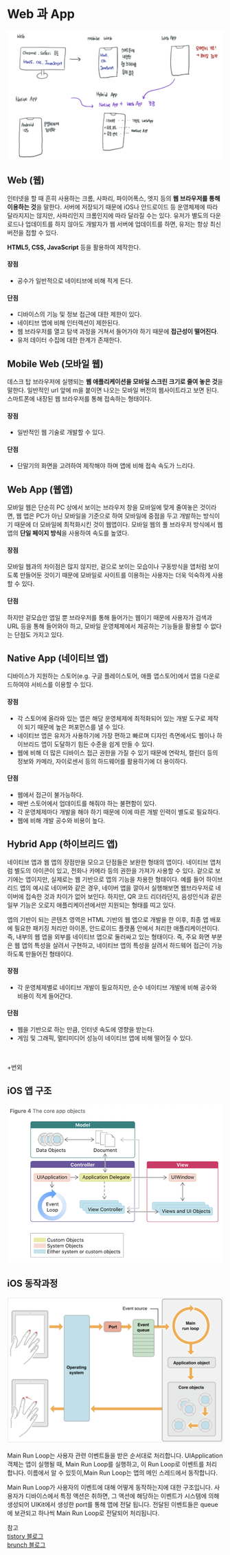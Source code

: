 # Web 과 App
![직접그린이미지](/💫하늘이/img/web_app.jpeg)

## Web (웹)
인터넷을 할 때 흔히 사용하는 크롬, 사파리, 파이어폭스, 엣지 등의 **웹 브라우저를 통해 이용하는 것**을 말한다. 서버에 저장되기 때문에 iOS나 안드로이드 등 운영체제에 따라 달라지지는 않지만, 사파리인지 크롬인지에 따라 달라질 수는 있다. 유저가 별도의 다운로드나 업데이트를 하지 않아도 개발자가 웹 서버에 업데이트를 하면, 유저는 항상 최신 버전을 접할 수 있다.

**HTML5, CSS, JavaScript** 등을 활용하여 제작한다.

#### 장점
- 공수가 일반적으로 네이티브에 비해 적게 든다.

#### 단점
- 디바이스의 기능 및 정보 접근에 대한 제한이 있다.
- 네이티브 앱에 비해 인터렉션이 제한된다.
- 웹 브라우저를 열고 탐색 과정을 거쳐서 들어가야 하기 때문에 **접근성이 떨어진다**.
- 유저 데이터 수집에 대한 한계가 존재한다.  
  

## Mobile Web (모바일 웹)
데스크 탑 브라우저에 실행되는 **웹 애플리케이션을 모바일 스크린 크기로 줄여 놓은 것**을 말한다. 일반적인 url 앞에 m을 붙이면 나오는 모바일 버전의 웹사이트라고 보면 된다. 스마트폰에 내장된 웹 브라우저를 통해 접속하는 형태이다.

#### 장점
- 일반적인 웹 기술로 개발할 수 있다. 

#### 단점
- 단말기의 화면을 고려하여 제작해야 하며 앱에 비해 접속 속도가 느리다.

## Web App (웹앱)
모바일 웹은 단순히 PC 상에서 보이는 브라우저 창을 모바일에 맞게 줄여놓은 것이라면, 웹 앱은 PC가 아닌 모바일을 기준으로 하여 모바일에 중점을 두고 개발하는 방식이기 때문에 더 모바일에 최적화시킨 것이 웹앱이다. 모바일 웹의 풀 브라우저 방식에서 웹앱의 **단일 페이지 방식**을 사용하여 속도를 높였다.

#### 장점
모바일 웹과의 차이점은 많지 않지만, 겉으로 보이는 모습이나 구동방식을 앱처럼 보이도록 만들어둔 것이기 때문에 모바일로 사이트를 이용하는 사용자는 더욱 익숙하게 사용할 수 있다.

#### 단점
하지만 겉모습만 앱일 뿐 브라우저를 통해 들어가는 웹이기 때문에 사용자가 검색과 URL 등을 통해 들어와야 하고, 모바일 운영체제에서 제공하는 기능들을 활용할 수 없다는 단점도 가지고 있다.


## Native App (네이티브 앱)

디바이스가 지원하는 스토어(e.g. 구글 플레이스토어, 애플 앱스토어)에서 앱을 다운로드하여야 서비스를 이용할 수 있다. 

#### 장점
- 각 스토어에 올라와 있는 앱은 해당 운영체제에 최적화되어 있는 개발 도구로 제작이 되기 때문에 높은 퍼포먼스를 낼 수 있다. 
- 네이티브 앱은 유저가 사용하기에 가장 편하고 빠르며 디자인 측면에서도 웹이나 하이브리드 앱이 도달하기 힘든 수준을 쉽게 만들 수 있다.
- 웹에 비해 더 많은 디바이스 접근 권한을 가질 수 있기 때문에 연락처, 캘린더 등의 정보와 카메라, 자이로센서 등의 하드웨어를 활용하기에 더 용이하다.

#### 단점
- 웹에서 접근이 불가능하다.
- 매번 스토어에서 업데이트를 해줘야 하는 불편함이 있다. 
- 각 운영체제마다 개발을 해야 하기 때문에 이에 따른 개발 인력이 별도로 필요하다.
- 웹에 비해 개발 공수와 비용이 높다.

## Hybrid App (하이브리드 앱)

네이티브 앱과 웹 앱의 장점만을 모으고 단점들은 보완한 형태의 앱이다. 네이티브 앱처럼 별도의 아이콘이 있고, 전화나 카메라 등의 권한을 가져가 사용할 수 있다. 겉으로 보기에는 앱이지만, 실제로는 웹 기반으로 앱의 기능을 차용한 형태이다. 예를 들어 하이브리드 앱의 예시로 네이버와 같은 경우, 네이버 앱을 깔아서 실행해보면 웹브라우저로 네이버에 접속한 것과 차이가 없어 보인다. 하지만, QR 코드 리더라던지, 음성인식과 같은 일부 기능은 오로지 애플리케이션에서만 지원되는 형태를 띠고 있다.

앱의 기반이 되는 콘텐츠 영역은 HTML 기반의 웹 앱으로 개발을 한 이후, 최종 앱 배포에 필요한 패키징 처리만 아이폰, 안드로이드 플랫폼 안에서 처리한 애플리케이션이다. 즉, 내부의 웹 앱을 외부를 네이티브 앱으로 둘러싸고 있는 형태이다. 즉, 주요 화면 부분은 웹 앱의 특성을 살려서 구현하고, 네이티브 앱의 특성을 살려서 하드웨어 접근이 가능하도록 만들어진 형태이다.

#### 장점
- 각 운영체제별로 네이티브 개발이 필요하지만, 순수 네이티브 개발에 비해 공수와 비용이 적게 들어간다.

#### 단점
- 웹을 기반으로 하는 만큼, 인터넷 속도에 영향을 받는다.
- 게임 및 그래픽, 멀티미디어 성능이 네이티브 앱에 비해 떨어질 수 있다.

<br><br>
+번외  

## iOS 앱 구조
![](/💫하늘이/img/iOSmvc.png)

## iOS 동작과정
![](/💫하늘이/img/iOSmainLoop.png)

Main Run Loop는 사용자 관련 이벤트들을 받은 순서대로 처리합니다. UIApplication객체는 앱이 실행될 때, Main Run Loop를 실행하고, 이 Run Loop로 이벤트를 처리 합니다. 이름에서 알 수 있듯이,Main Run Loop는 앱의 메인 스레드에서 동작합니다.

Main Run Loop가 사용자의 이벤트에 대해 어떻게 동작하는지에 대한 구조입니다.
사용자가 디바이스에서 특정 액션은 취하면, 그 액션에 해당하는 이벤트가 시스템에 의해 생성되어 UIKit에서 생성한 port를 통해 앱에 전달 됩니다. 전달된 이벤트들은 queue에 보관되고 하나씩 Main Run Loop로 전달되어 처리됩니다.


참고  
[tistory 블로그](https://6u2ni.tistory.com/25)  
[brunch 블로그](https://brunch.co.kr/@xsync/7)